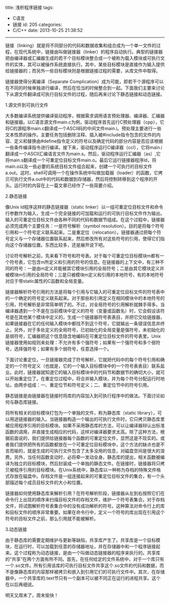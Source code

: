 title: 浅析程序链接
tags:
  - C语言
  - 链接
id: 205
categories:
  - C/C++
date: 2013-10-25 21:38:52
---

链接（linking）就是将不同部分的代码和数据收集和组合成为一个单一文件的过程，在现代系统中，链接由叫做链接器（linker）的程序自动执行。典型的链接器把由编译器或汇编器生成的若干个目标模块整合成一个被称为载入模块或可执行文件的实体，其可以被操作系统直接执行。其中，某些目标模块是直接作为输入提供给链接器的；而另外一些目标模块则是根据链接过程的需要，从库文件中取得。

链接器使得分离编译（Separate Complication）成为可能，即若干个源程序可以在不同的时候单独进行编译，然后在恰当的时候整合到一起。下面我们主要来讨论下从源文件翻译成可执行目标文件的过程，随后再来讨论下静态链接和动态链接。

<!--more-->

1.源文件到可执行文件

大多数编译系统提供编译驱动程序，根据需求调用语言预处理器、编译器、汇编器和链接器。以C语言源文件main.c为例，驱动程序首先运行C预处理器（cpp），它将C的源程序main.c翻译成一个ASCII码的中间文件main.i。预处理主要进行一些文本性质的操作。主要任务包括删除注释、插入被#include指令包含的文件的内容、定义和替换由#define指令定义的符号以及确定代码的部分内容是否应该根据一些条件编译指令进行编译。接下来，驱动程序运行C编译器（ccl），它将main.i翻译成一个ASCII汇编语言文件为main.s。然后，驱动程序运行汇编器（as）,它将main.s翻译成一个可重定位目标文件main.o。最后它运行链接器程序ld，将main.o以及一些必要的系统目标文件组合起来，创建一个可执行的目标文件a.out。这时，shell可调用一个在操作系统中叫做加载器（loader）的函数，它拷贝可执行文件a.out中的代码和数据到存储器，然后将控制转移到这个程序的开头。运行时的内容在上一篇文章已经作了一些简要介绍。

2.静态链接

像Unix ld程序这样的静态链接器（static linker）以一组可重定位目标文件和命令行参数作为输入，生成一个完全链接的可加载和运行的可执行目标文件作为输出。输入的可重定位目标文件由各种不同的代码和数据节组成。在这个过程中，链接器必须完成两个主要任务：一是符号解析（symbol resolution）。目的是将每个符号引用和一个符号定义联系起来。二是重定位（relocation）。链接器通过把每个符号定义与一个存储器位置联系起来，然后修改所有对这些符号的引用，使得它们指向这个存储器位置。东西比较多，还是展开说下吧。

讨论符号解析之前，先来看下符号和符号表。对于每个可重定位目标模块m都有一个符号表，它包含m所定义和引用的符号的信息。在链接器的上下文中，有三种不同的符号：一是由m定义并能被其它模块引用的全局符号；二是由其它模块定义并被模块m引用的全局符号；三是只被模块m定义和引用的本地符号，有的本地符号对应于带static属性的C函数和全局变量。

链接器解析符号引用的方法是将每个引用与它输入的可重定位目标文件的符号表中的一个确定的符号定义联系起来。对于那些和引用定义在相同模块中的本地符号的引用，符号解析是非常简单明了的。不过，对全局符号的引用解析就棘手得多。当编译器遇到一个不是在当前模块中定义的符号（变量或函数名）时，它会假设该符号是在其他某个模块中定义的，生成一个链接器符号表表目，并把它交给链接器，如果链接器在它的任何输入模块中都找不到这个符号，它就输出一条错误信息并终止。另外，对于多处定义的全局符号，已初始化的全局变量是强符号，未初始化的是弱符号，汇编器把这个信息隐含地编码在可重定位目标文件的符号表里。Unix链接器使用如规则来处理：不允许有多个强符号；如果有一个强符号和多个弱符号，选择强符号；如果有多个弱符号，任意选择一个。

下面讨论重定位，一旦链接器完成了符号解析，它就把代码中的每个符号引用和确定的一个符号定义（也就是，它的一个输入目标模块中的一个符号表表目）联系盐业。此时，链接器就知道它的输入目标模块中的代码节和数据节的确切大小，就可以开始重定位了。在重定位过程中，将合并输入模块，并为每个符号分配运行时地址。由两步组成：一、重定位节和符号定义；二、重定位节中的符号引用。

静态链接是由链接器在链接时将库的内容加入到可执行程序中的做法。下面讨论如何与静态库链接。

将所有相关的目标模块打包为一个单独的文件，称为静态库（static library），可以用途链接器的输入。当链接器构造一个输出的可执行文件时，它只拷贝静态库里被应用程序引用的目标模块。如果不采用静态库的方法，可以让编译器辩认出标准函数的调用，并直接生成相应的代码，这样对编译器要求太高。除了这种方法，根据前面说的，我们提供给链接器每个函数的可重定位文件，显然这是不现实的。或者我们提供把所有的函数都放在一个可重定位目标模块中，这个方法的缺点也是不言而喻的，就是生成的可执行文件包含了太多没用的信息，对磁盘空间是很大的浪费。另外，当任何函数变动时，必将牵一发动全身。静态库的提出，相关函数被编译为独立的目标模块，然后封装成一个单独的静态文件。在链接时，链接器将只拷贝被程序引用的目标模块。在Unix系统中，静态库以一种称为存档的特殊文件格式存放在磁盘中。存档文件是一组连接起来的可重定位目标文件的集合，有一个头部描述每个成员目标文件的大小和位置。

链接器如何使用静态库来解析引用？在符号解析阶段，链接器从左到右按照它们在命令行上出现的顺序来扫描目标文件的存档文件，维护一个符号表集合。对于存档文件，将试图解析符号表集合中的没有成功解析的符号。这种算法对命令行上的库和目标文件的顺序非常重要。如果在命令行中，定义一个符号的库出现在引用这个符号的目标文件之前，那么引用就不能被解析。

3.动态链接

由于静态库的需要定期维护与更新等缺陷，共享库产生了。共享库是一个目标模块，在运行时，可以加载到任意的存储器地址，并在存储器中和一个程序链接起来。这个过程称为动态链接，是由一个叫做动态链接器的程序来执行的。共享库的“共享”在两个方面有所不同。首先，在任何给定的文件系统中，对于一个库只有一个.so文件。所有引用该库的可执行目标文件共享这个.so文件的代码和数据，而不是像静态库的内容那样被拷贝和嵌入到引用它们的可执行文件中。其次，在存储器中，一个共享库的.text节只有一个副本可以被不同正在运行的进程共享。这个在以后再细说。

明天又周末了，周末愉快！